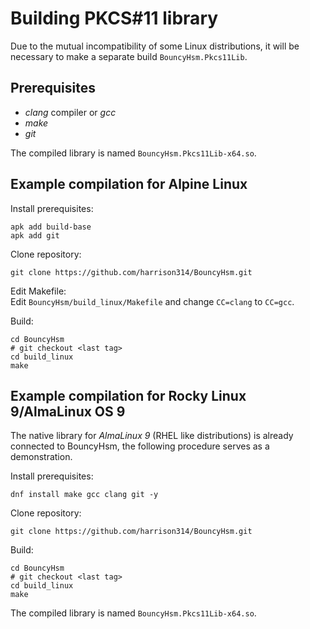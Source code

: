 # Building PKCS#11 library
Due to the mutual incompatibility of some Linux distributions, it will be necessary to make a separate build `BouncyHsm.Pkcs11Lib`.

## Prerequisites
- _clang_ compiler or _gcc_
- _make_
- _git_


The compiled library is named `BouncyHsm.Pkcs11Lib-x64.so`.

## Example compilation for Alpine Linux
Install prerequisites:

```
apk add build-base
apk add git
```

Clone repository:
```
git clone https://github.com/harrison314/BouncyHsm.git
```

Edit Makefile:  
Edit `BouncyHsm/build_linux/Makefile` and change `CC=clang` to `CC=gcc`.

Build:
```
cd BouncyHsm
# git checkout <last tag>
cd build_linux
make
```

## Example compilation for Rocky Linux 9/AlmaLinux OS 9
The native library for _AlmaLinux 9_ (RHEL like distributions) is already connected to BouncyHsm, the following procedure serves as a demonstration.

Install prerequisites:

```
dnf install make gcc clang git -y
```

Clone repository:
```
git clone https://github.com/harrison314/BouncyHsm.git
```

Build:
```
cd BouncyHsm
# git checkout <last tag>
cd build_linux
make
```

The compiled library is named `BouncyHsm.Pkcs11Lib-x64.so`.